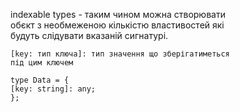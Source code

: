 indexable types - таким чином можна створювати  
обєкт з необмеженою кількістю властивостей які  
будуть слідувати вказаній сигнатурі.  
```
[key: тип ключа]: тип значення що зберігатиметься  
під цим ключем

type Data = {
[key: string]: any;
};
```
